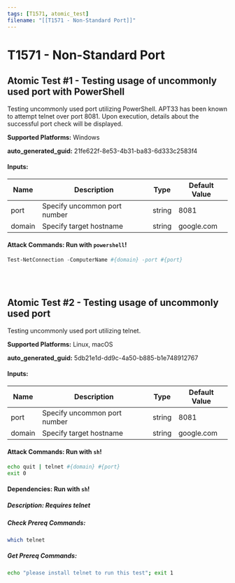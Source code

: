 ```yaml
---
tags: [T1571, atomic_test]
filename: "[[T1571 - Non-Standard Port]]"
---
```

# T1571 - Non-Standard Port

## Atomic Test #1 - Testing usage of uncommonly used port with PowerShell
Testing uncommonly used port utilizing PowerShell. APT33 has been known to attempt telnet over port 8081. Upon execution, details about the successful
port check will be displayed.

**Supported Platforms:** Windows


**auto_generated_guid:** 21fe622f-8e53-4b31-ba83-6d333c2583f4





#### Inputs:
| Name | Description | Type | Default Value |
|------|-------------|------|---------------|
| port | Specify uncommon port number | string | 8081|
| domain | Specify target hostname | string | google.com|


#### Attack Commands: Run with `powershell`! 


```powershell
Test-NetConnection -ComputerName #{domain} -port #{port}
```






<br/>
<br/>

## Atomic Test #2 - Testing usage of uncommonly used port
Testing uncommonly used port utilizing telnet.

**Supported Platforms:** Linux, macOS


**auto_generated_guid:** 5db21e1d-dd9c-4a50-b885-b1e748912767





#### Inputs:
| Name | Description | Type | Default Value |
|------|-------------|------|---------------|
| port | Specify uncommon port number | string | 8081|
| domain | Specify target hostname | string | google.com|


#### Attack Commands: Run with `sh`! 


```sh
echo quit | telnet #{domain} #{port}
exit 0
```




#### Dependencies:  Run with `sh`!
##### Description: Requires telnet
##### Check Prereq Commands:
```sh
which telnet
```
##### Get Prereq Commands:
```sh
echo "please install telnet to run this test"; exit 1
```




<br/>
